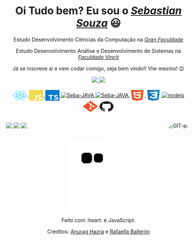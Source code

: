   <div>
     <h1 align="center">Oi Tudo bem? Eu sou o <a href="https://www.linkedin.com/in/sebastiansouza29/"><i>Sebastian Souza</i></a> 😃️</h1>
     <p align="center">Estudo Desenvolvimento Ciências da Computação na <a href="https://faculdade.grancursosonline.com.br/"><i>Gran Faculdade</i></a> 
        <p align="center">Estudo Desenvolvimento Análise e Desenvolvimento de Sistemas na <a href="https://www.faculdadevincit.edu.br/cursos-graduacao"><i>Faculdade Vincit</i></a> 
     <p align="center">Já se inscreve aí e vem codar comigo, seja bem vindo!! Vlw mesmo! 😉️</h2>
 
  
  <div align="center">
     <a href="https://github.com/sebastiansouza">
     <img height="150em" src="https://github-readme-stats.vercel.app/api?username=sebastiansouza&show_icons=true&theme=vision-friendly-dark&include_all_commits=true&count_private=true"/>
     <img height="150em" src="https://github-readme-stats.vercel.app/api/top-langs/?username=sebastiansouza&layout=compact&langs_count=7&theme=vision-friendly-dark"/>
  </div>
 
  <div align="center" valign="top"><br>
       <img align="center" alt="Seba-React" height="30" width="40" src="https://raw.githubusercontent.com/devicons/devicon/master/icons/react/react-original.svg">
       <img align="center" alt="SEBA-Js" height="30" width="40" src="https://raw.githubusercontent.com/devicons/devicon/master/icons/javascript/javascript-plain.svg">
       <img align="center" alt="SEBA-Ts" height="30" width="40" src="https://raw.githubusercontent.com/devicons/devicon/master/icons/typescript/typescript-plain.svg">
       <img align="center" alt="Seba-JAVA" height="40" width="40" src="https://cdn.jsdelivr.net/gh/devicons/devicon/icons/java/java-original.svg">
       <img align="center" alt="Seba-JAVA" height="40" width="40" src="https://cdn.jsdelivr.net/gh/devicons/devicon/icons/python/python-original.svg">   
       <img align="center" alt="SEBA-HTML" height="30" width="40" src="https://raw.githubusercontent.com/devicons/devicon/master/icons/html5/html5-original.svg">
       <img align="center" alt="SEBA-CSS" height="30" width="40" src="https://raw.githubusercontent.com/devicons/devicon/master/icons/css3/css3-original.svg">
       <img align="center" alt="nodejs" height="30" width="40" src="https://cdn.worldvectorlogo.com/logos/nodejs-icon.svg">
       <img align="center" alt="git" height="30" width="40" src="https://raw.githubusercontent.com/devicons/devicon/master/icons/git/git-original.svg">
       <img align="center" alt="github" height="30" width="40" src="https://raw.githubusercontent.com/devicons/devicon/master/icons/github/github-original.svg">
  </div>
                               
  
  ##

   <div align="right">
      <img align="right" alt="GIT-pic" height="150" style="border-radius:50px;" src="https://i.giphy.com/media/du3J3cXyzhj75IOgvA/giphy.webp">
  </div>
  <div>
    <a href="https://www.instagram.com/o.sebastiansouza/" target="_blank"><img src="https://img.shields.io/badge/-Instagram-%23E4405F?style=for-the-badge&logo=instagram&logoColor=white" target="_blank"></a>
  <a href = "mailto:sebastian.asouzasp@gmail.com"><img src="https://img.shields.io/badge/-Gmail-%23333?style=for-the-badge&logo=gmail&logoColor=white" target="_blank"></a>
  <a href="https://www.linkedin.com/in/sebastiansouza25/" target="_blank"><img src="https://img.shields.io/badge/-LinkedIn-%230077B5?style=for-the-badge&logo=linkedin&logoColor=white" target="_blank"></a>
</div>
 
<!--
**sebastiansouza/sebastiansouza** is a ✨ _special_ ✨ repository because its `README.md` (this file) appears on your GitHub profile.

Here are some ideas to get you started:

- 🔭 I’m currently working on ...
- 🌱 I’m currently learning ...
- 👯 I’m looking to collaborate on ...
- 🤔 I’m looking for help with ...
- 💬 Ask me about ...
- 📫 How to reach me: ...
- 😄 Pronouns: ...
- ⚡ Fun fact: ...
-->
 
 ##
 
<div align="center">
  
 ![Snake animation](https://github.com/sebastiansouza/sebastiansouza/blob/output/github-contribution-grid-snake.svg)
  
</div>
 
 <div align="center">
  <p>Feito com :heart: e JavaScript.</p>
  <p>Créditos: <a href="https://github.com/anuraghazra/github-readme-stats">Anurag Hazra</a> e <a href="https://github.com/rafaballerini">Rafaella Ballerini</a></p>
</div>
